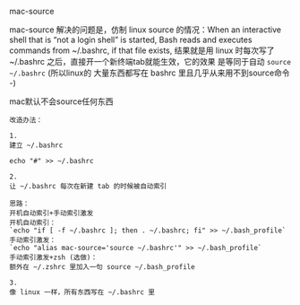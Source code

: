 
mac-source

mac-source 解决的问题是，仿制 linux source 的情况：When an interactive shell that is “not a login shell” is started, Bash reads and executes commands from ~/.bashrc, if that file exists, 结果就是用 linux 时每次写了 ~/.bashrc 之后，直接开一个新终端tab就能生效，它的效果 是等同于自动 `source ~/.bashrc` (所以linux的 大量东西都写在 bashrc 里且几乎从来用不到source命令 -)

mac默认不会source任何东西
```
改造办法：

1.
建立 ~/.bashrc

echo "#" >> ~/.bashrc

2.
让 ~/.bashrc 每次在新建 tab 的时候被自动索引

思路：
开机自动索引+手动索引激发
开机自动索引：
`echo "if [ -f ~/.bashrc ]; then . ~/.bashrc; fi" >> ~/.bash_profile`
手动索引激发：
`echo "alias mac-source='source ~/.bashrc'" >> ~/.bash_profile`
手动索引激发+zsh (选做)：
额外在 ~/.zshrc 里加入一句 source ~/.bash_profile

3.
像 linux 一样，所有东西写在 ~/.bashrc 里
```
